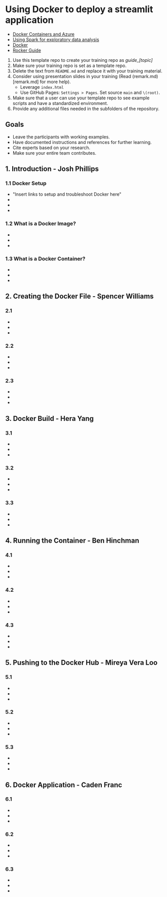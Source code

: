 # Using Docker to deploy a streamlit application

- [Docker Containers and Azure](https://github.com/BYUI451/cloud_guide/blob/main/azure.md) 
- [Using Spark for exploratory data analysis](https://github.com/BYUI451/spark_guide)
- [Docker](https://github.com/BYUI451/docker_guide)
- [Rocker Guide](https://github.com/BYUI451/rocker_guide)

1. Use this template repo to create your training repo as _guide\_[topic]_
2. Make sure your training repo is set as a template repo.
3. Delete the text from `README.md` and replace it with your training material.
4. Consider using presentation slides in your training (Read (remark.md)[remark.md] for more help).
    - Leverage `index.html`
    - Use GitHub Pages: `Settings > Pages`. Set source `main` and `\(root)`.
5. Make sure that a user can use your template repo to see example scripts and have a standardized environment.
6. Provide any additional files needed in the subfolders of the repository.

## Goals

- Leave the participants with working examples.
- Have documented instructions and references for further learning.
- Cite experts based on your research.
- Make sure your entire team contributes.

## 1. Introduction - Josh Phillips

### 1.1 Docker Setup

- "Insert links to setup and troubleshoot Docker here"
-
-
-

### 1.2 What is a Docker Image?

-
-
-

### 1.3 What is a Docker Container?

-
-
-

## 2. Creating the Docker File - Spencer Williams

### 2.1

-
-
-

### 2.2

-
-
-

### 2.3

-
-
-

## 3. Docker Build - Hera Yang

### 3.1

-
-
-

### 3.2

-
-
-

### 3.3

-
-
-

## 4. Running the Container - Ben Hinchman

### 4.1

-
-
-

### 4.2

-
-
-

### 4.3

-
-
-

## 5. Pushing to the Docker Hub - Mireya Vera Loo

### 5.1

-
-
-

### 5.2

-
-
-

### 5.3

-
-
-

## 6. Docker Application - Caden Franc

### 6.1

-
-
-

### 6.2

-
-
-

### 6.3

-
-
-
